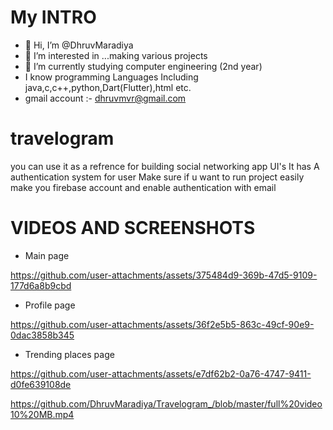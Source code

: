 # My INTRO
- 👋 Hi, I’m @DhruvMaradiya
- 👀 I’m interested in ...making various projects
- 🌱 I’m currently studying computer engineering (2nd year)
- I know programming Languages Including java,c,c++,python,Dart(Flutter),html etc.
- gmail account :- dhruvmvr@gmail.com


# travelogram
you can use it as a refrence for building social networking app UI's 
It has A authentication system for user 
Make sure if u want to run project easily make you firebase account and enable authentication with email

# VIDEOS AND SCREENSHOTS 

- Main page

https://github.com/user-attachments/assets/375484d9-369b-47d5-9109-177d6a8b9cbd

- Profile page
  
https://github.com/user-attachments/assets/36f2e5b5-863c-49cf-90e9-0dac3858b345

- Trending places page

https://github.com/user-attachments/assets/e7df62b2-0a76-4747-9411-d0fe639108de


https://github.com/DhruvMaradiya/Travelogram_/blob/master/full%20video10%20MB.mp4
